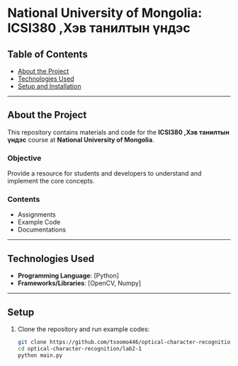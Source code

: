 # National University of Mongolia: ICSI380 ,Хэв танилтын үндэс

## Table of Contents

- [About the Project](#about-the-project)
- [Technologies Used](#technologies-used)
- [Setup and Installation](#setup-and-installation)

---

## About the Project

This repository contains materials and code for the **ICSI380 ,Хэв танилтын үндэс** course at **National University of Mongolia**.

### Objective

Provide a resource for students and developers to understand and implement the core concepts.

### Contents

- Assignments
- Example Code
- Documentations

---

## Technologies Used

- **Programming Language**: [Python]
- **Frameworks/Libraries**: [OpenCV, Numpy]

---

## Setup

1. Clone the repository and run example codes:
   ```bash
   git clone https://github.com/tsoomo446/optical-character-recognition.git
   cd optical-character-recognition/lab2-1
   python main.py

   ```
